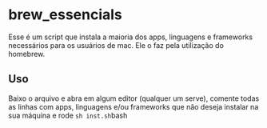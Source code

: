 # brew_essencials

Esse é um script que instala a maioria dos apps, linguagens e frameworks necessários para os usuários de mac. Ele o faz pela utilização do homebrew. 

## Uso
  Baixo o arquivo e abra em algum editor (qualquer um serve), comente todas as linhas com apps, linguagens e/ou frameworks que não deseja instalar na sua máquina e rode ```sh inst.sh```bash
